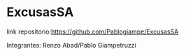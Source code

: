 # ExcusasSA

link repositorio:https://github.com/Pablogiampe/ExcusasSA

Integrantes: Renzo Abad/Pablo Giampetruzzi
